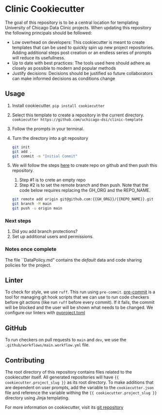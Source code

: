 # Clinic Cookiecutter

The goal of this repository is to be a central location for templating University of Chicago Data Clinic projects. When updating this repository the following principals should be followed:
- Low overhead on developers: This cookiecutter is meant to create templates that can be used to quickly spin up new project repositories. Adding additional steps post creation or an endless series of prompts will reduce its usefullness. 
- Up to date with best practices: The tools used here should adhere as closely as possible to modern and popular methods
- Justify decisions: Decisions should be justified so future collaborators can make informed decisions as conditions change

## Usage

1. Install cookiecutter. `pip install cookiecutter`
2. Select this template to create a repository in the current directory. `cookiecutter https://github.com/uchicago-dsi/clinic-template`
3. Follow the prompts in your terminal.
4. Turn the directory into a git repository
    ```sh
    git init
    git add .
    git commit -m "Initial Commit"
    ```
5. We will follow the steps [here](https://docs.github.com/en/migrations/importing-source-code/using-the-command-line-to-import-source-code/adding-locally-hosted-code-to-github#adding-a-local-repository-to-github-using-git) to create repo on github and then push this repository. 
   1. Step \#1 is to crete an empty repo
   2. Step \#2 is to set the remote branch and then push. Note that the code below requires replacing the GH_ORG and the REPO_NAME.

    ```sh
    git remote add origin git@github.com:{{GH_ORG}}/{{REPO_NAME}}.git
    git branch -M main
    git push -u origin main
    ```

### Next steps

1. Did you add branch protections?
2. Set up additional users and permissions.

### Notes once complete 

The file ``DataPolicy.md" contains the _default_ data and code sharing policies for the project.

## Linter

To check for style, we use `ruff`. This run using `pre-commit`. [pre-commit](https://pre-commit.com/) is a tool for managing git hook scripts that we can use to run code checkers before git actions (like run `ruff` before every commit). If it fails, the commit will be blocked and the user will be shown what needs to be changed. We configure our linters with [pyproject.toml](https://packaging.python.org/en/latest/guides/writing-pyproject-toml/)


## GitHub

To run checkers on pull requests to `main` and `dev`, we use the `.github/workflows/main.workflow.yml` file.

## Contributing

The root directory of this repository contains files related to the cookiecutter itself. All generated repositories will have `{{ cookiecutter.project_slug }}` as its root directory. To make additions that are dependent on user prompts, add the variable to the `cookiecutter.json` file and reference the variable withing the `{{ cookiecutter.project_slug }}` directory using Jinja templating. 

For more information on cookiecutter, visit its [git repository](https://github.com/cookiecutter/cookiecutter)
